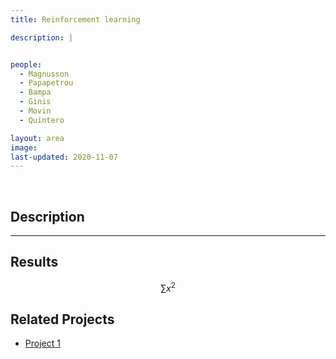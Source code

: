 ```yaml
---
title: Reinforcement learning

description: |


people:
  - Magnusson
  - Papapetrou
  - Bampa
  - Ginis
  - Movin
  - Quintero

layout: area
image: 
last-updated: 2020-11-07
---
```


<br>

## Description

---

## Results

$$ \sum{x^2} $$

## Related Projects

- [Project 1](../_projects/extremum.md)
